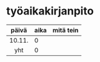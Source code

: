 # työaikakirjanpito

| päivä | aika | mitä tein  |
| :----:|:-----| :-----|
| 10.11. | 0    |  |
| yht   | 0   | | 
